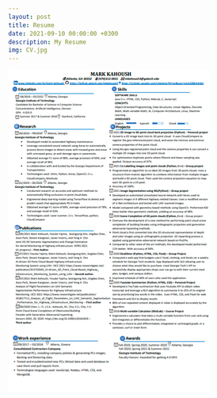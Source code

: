 ```yaml
---
layout: post
title: Resume
date: 2021-09-10 00:00:00 +0300
description: My Resume
img: CV.jpg
---
```


<img src="../assets/img/CV.jpg" alt="">
